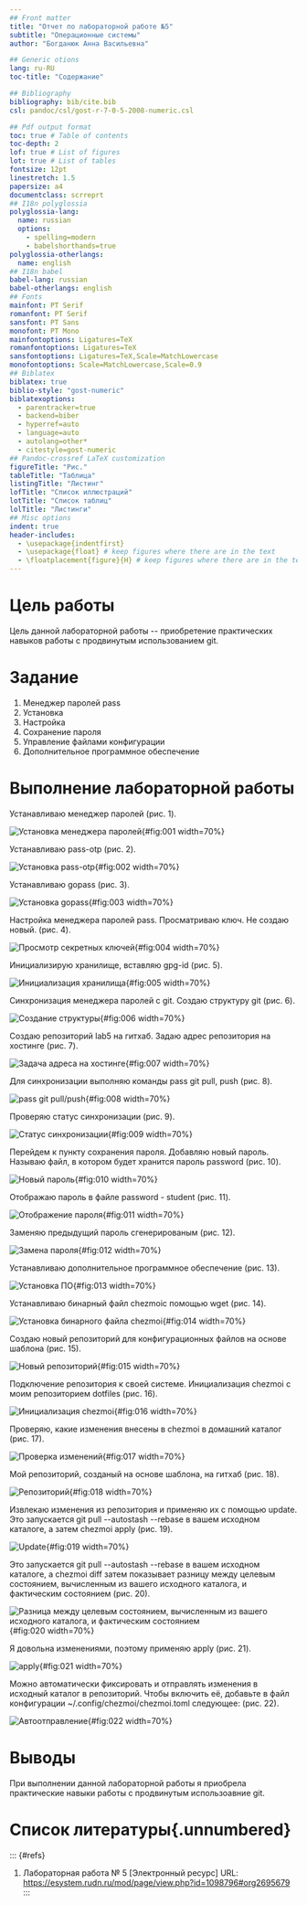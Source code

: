 ```yaml
---
## Front matter
title: "Отчет по лабораторной работе №5"
subtitle: "Операционные системы"
author: "Богданюк Анна Васильевна"

## Generic otions
lang: ru-RU
toc-title: "Содержание"

## Bibliography
bibliography: bib/cite.bib
csl: pandoc/csl/gost-r-7-0-5-2008-numeric.csl

## Pdf output format
toc: true # Table of contents
toc-depth: 2
lof: true # List of figures
lot: true # List of tables
fontsize: 12pt
linestretch: 1.5
papersize: a4
documentclass: scrreprt
## I18n polyglossia
polyglossia-lang:
  name: russian
  options:
	- spelling=modern
	- babelshorthands=true
polyglossia-otherlangs:
  name: english
## I18n babel
babel-lang: russian
babel-otherlangs: english
## Fonts
mainfont: PT Serif
romanfont: PT Serif
sansfont: PT Sans
monofont: PT Mono
mainfontoptions: Ligatures=TeX
romanfontoptions: Ligatures=TeX
sansfontoptions: Ligatures=TeX,Scale=MatchLowercase
monofontoptions: Scale=MatchLowercase,Scale=0.9
## Biblatex
biblatex: true
biblio-style: "gost-numeric"
biblatexoptions:
  - parentracker=true
  - backend=biber
  - hyperref=auto
  - language=auto
  - autolang=other*
  - citestyle=gost-numeric
## Pandoc-crossref LaTeX customization
figureTitle: "Рис."
tableTitle: "Таблица"
listingTitle: "Листинг"
lofTitle: "Список иллюстраций"
lotTitle: "Список таблиц"
lolTitle: "Листинги"
## Misc options
indent: true
header-includes:
  - \usepackage{indentfirst}
  - \usepackage{float} # keep figures where there are in the text
  - \floatplacement{figure}{H} # keep figures where there are in the text
---
```


# Цель работы

Цель данной лабораторной работы -- приобретение практических навыков работы с продвинутым использованием git.

# Задание

1. Менеджер паролей pass
2. Установка
3. Настройка
4. Сохранение пароля
5. Управление файлами конфигурации
6. Дополнительное программное обеспечение

# Выполнение лабораторной работы

Устанавливаю менеджер паролей (рис. 1).

![Установка менеджера паролей](image/1.png){#fig:001 width=70%}

Устанавливаю pass-otp (рис. 2).

![Установка pass-otp](image/2.png){#fig:002 width=70%}

Устанавливаю gopass (рис. 3).

![Установка gopass](image/3.png){#fig:003 width=70%}

Настройка менеджера паролей pass. Просматриваю ключ. Не создаю новый. (рис. 4).

![Просмотр секретных ключей](image/4.png){#fig:004 width=70%}

Инициализирую хранилище, вставляю gpg-id (рис. 5).

![Инициализация хранилища](image/5.png){#fig:005 width=70%}

Синхронизация менеджера паролей с git. Создаю структуру git (рис. 6).

![Создание структуры](image/6.png){#fig:006 width=70%}

Создаю репозиторий lab5 на гитхаб. Задаю адрес репозитория на хостинге (рис. 7).

![Задача адреса на хостинге](image/7.png){#fig:007 width=70%}

Для синхронизации выполняю команды pass git pull, push (рис. 8).

![pass git pull/push](image/8.png){#fig:008 width=70%}

Проверяю статус синхронизации (рис. 9).

![Статус синхронизации](image/9.png){#fig:009 width=70%}

Перейдем к пункту сохранения пароля. Добавляю новый пароль. Называю файл, в котором будет хранится пароль password (рис. 10).

![Новый пароль](image/10.png){#fig:010 width=70%}

Отображаю пароль в файле password - student (рис. 11).

![Отображение пароля](image/11.png){#fig:011 width=70%}

Заменяю предыдущий пароль сгенерированым (рис. 12).

![Замена пароля](image/12.png){#fig:012 width=70%}

Устанавливаю дополнительное программное обеспечение (рис. 13).

![Установка ПО](image/13.png){#fig:013 width=70%}

Устанавливаю бинарный файл chezmoiс помощью wget (рис. 14).

![Установка бинарного файла chezmoi](image/14.png){#fig:014 width=70%}

Создаю новый репозиторий для конфигурационных файлов на основе шаблона (рис. 15).

![Новый репозиторий](image/15.png){#fig:015 width=70%}

Подключение репозитория к своей системе. Инициализация chezmoi с моим репозиторием dotfiles (рис. 16).

![Инициализация chezmoi](image/16.png){#fig:016 width=70%}

Проверяю, какие изменения внесены в chezmoi в домашний каталог (рис. 17).

![Проверка изменений](image/17.png){#fig:017 width=70%}

Мой репозиторий, созданый на основе шаблона, на гитхаб (рис. 18).

![Репозиторий](image/18.png){#fig:018 width=70%}

Извлекаю изменения из репозитория и применяю их с помощью update. Это запускается git pull --autostash --rebase в вашем исходном каталоге, а затем chezmoi apply (рис. 19).

![Update](image/19.png){#fig:019 width=70%}

Это запускается git pull --autostash --rebase в вашем исходном каталоге, а chezmoi diff затем показывает разницу между целевым состоянием, вычисленным из вашего исходного каталога, и фактическим состоянием (рис. 20).

![Разница между целевым состоянием, вычисленным из вашего исходного каталога, и фактическим состоянием](image/20.png){#fig:020 width=70%}

Я довольна изменениями, поэтому применяю apply (рис. 21).

![apply](image/21.png){#fig:021 width=70%}

Можно автоматически фиксировать и отправлять изменения в исходный каталог в репозиторий. Чтобы включить её, добавьте в файл конфигурации ~/.config/chezmoi/chezmoi.toml следующее: (рис. 22).

![Автоотправление](image/22.png){#fig:022 width=70%}

# Выводы

При выполнении данной лабораторной работы я приобрела практические навыки работы с продвинутым использоавние git.

# Список литературы{.unnumbered}

::: {#refs}
1. Лабораторная работа № 5 [Электронный ресурс] URL: https://esystem.rudn.ru/mod/page/view.php?id=1098796#org2695679
:::